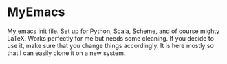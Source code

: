 # MyEmacs
My emacs init file. Set up for Python, Scala, Scheme, and of course mighty LaTeX. Works perfectly for me but needs some cleaning. If you decide to use it, make sure that you change things accordingly. It is here mostly so that I can easily clone it on a new system.
